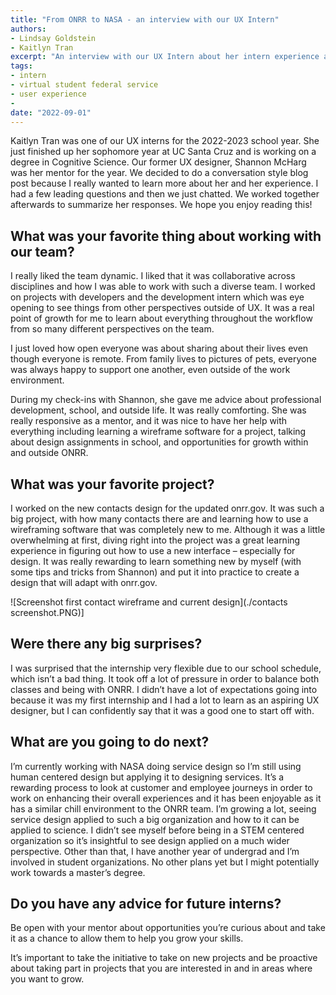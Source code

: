 ```yaml
---
title: "From ONRR to NASA - an interview with our UX Intern"
authors:
- Lindsay Goldstein
- Kaitlyn Tran
excerpt: "An interview with our UX Intern about her intern experience at ONRR and what she's doing next. "
tags:
- intern
- virtual student federal service
- user experience
-
date: "2022-09-01"
---
```


Kaitlyn Tran was one of our UX interns for the 2022-2023 school year. She just finished up her sophomore year at UC Santa Cruz and is working on a degree in Cognitive Science. Our former UX designer, Shannon McHarg was her mentor for the year. We decided to do a conversation style blog post because I really wanted to learn more about her and her experience. I had a few leading questions and then we just chatted. We worked together afterwards to summarize her responses. We hope you enjoy reading this!

## What was your favorite thing about working with our team?

I really liked the team dynamic. I liked that it was collaborative across disciplines and how I was able to work with such a diverse team. I worked on projects with developers and the development intern which was eye opening to see things from other perspectives outside of UX. It was a real point of growth for me to learn about everything throughout the workflow from so many different perspectives on the team.

I just loved how open everyone was about sharing about their lives even though everyone is remote. From family lives to pictures of pets, everyone was always happy to support one another, even outside of the work environment.

During my check-ins with Shannon, she gave me advice about professional development, school, and outside life. It was really comforting. She was really responsive as a mentor, and it was nice to have her help with everything including learning a wireframe software for a project, talking about design assignments in school, and opportunities for growth within and outside ONRR.


## What was your favorite project?

I worked on the new contacts design for the updated onrr.gov. It was such a big project, with how many contacts there are and learning how to use a wireframing software that was completely new to me. Although it was a little overwhelming at first, diving right into the project was a great learning experience in figuring out how to use a new interface – especially for design. It was really rewarding to learn something new by myself (with some tips and tricks from Shannon) and put it into practice to create a design that will adapt with onrr.gov.

![Screenshot first contact wireframe and current design](./contacts screenshot.PNG)]


## Were there any big surprises?

I was surprised that the internship very flexible due to our school schedule, which isn’t a bad thing. It took off a lot of pressure in order to balance both classes and being with ONRR. I didn’t have a lot of expectations going into because it was my first internship and I had a lot to learn as an aspiring UX designer, but I can confidently say that it was a good one to start off with.

## What are you going to do next?
I’m currently working with NASA doing service design so I’m still using human centered design but applying it to designing services. It’s a rewarding process to look at customer and employee journeys in order to work on enhancing their overall experiences and it has been enjoyable as it has a similar chill environment to the ONRR team. I’m growing a lot, seeing service design applied to such a big organization and how to it can be applied to science. I didn’t see myself before being in a STEM centered organization so it’s insightful to see design applied on a much wider perspective.
Other than that, I have another year of undergrad and I’m involved in student organizations. No other plans yet but I might potentially work towards a master’s degree.  

## Do you have any advice for future interns?

Be open with your mentor about opportunities you’re curious about and take it as a chance to allow them to help you grow your skills.

It’s important to take the initiative to take on new projects and be proactive about taking part in projects that you are interested in and in areas where you want to grow.
